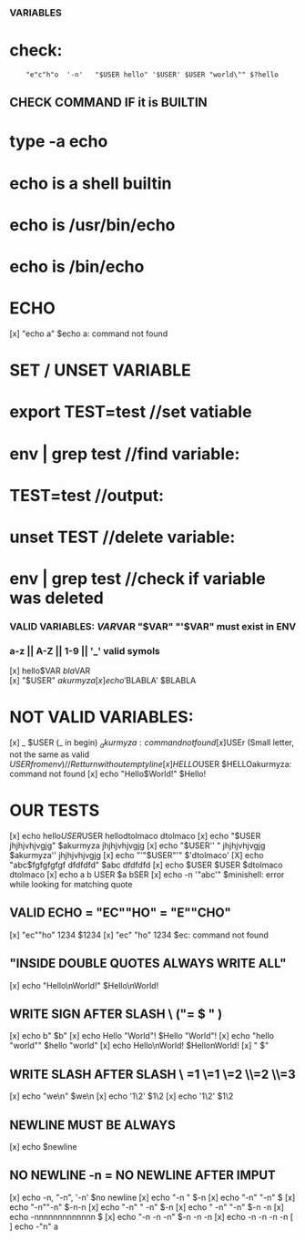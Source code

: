 ### VARIABLES
#     check:
```
    "e"c"h"o  '-n'   "$USER hello" '$USER' $USER "world\"" $?hello
```
## CHECK COMMAND IF it is BUILTIN
# type -a echo
# echo is a shell builtin
# echo is /usr/bin/echo
# echo is /bin/echo


# ECHO

[x] "echo a"                        $echo a: command not found

# SET / UNSET VARIABLE

# export TEST=test    		//set vatiable  
# env | grep test   		 //find variable:
# TEST=test         		 //output:
# unset TEST 				//delete variable:
# env | grep test			//check if variable was deleted

### VALID  VARIABLES: $VAR$VAR  "$VAR"	"'$VAR" must exist in ENV
###	a-z ||  A-Z || 1-9 ||  '_'  valid symols 
[x]  hello$VAR									$bla$VAR							
[x] "$USER"										$akurmyza
[x] echo '$BLABLA'								$BLABLA

#  NOT VALID VARIABLES: 
[x] _ $USER (_ in begin)						$_akurmyza: command not found
[x]$USEr (Small letter, not the same as valid $USER from env)  //  Retturn without empty line 
[x] HELLO$USER									$HELLOakurmyza: command not found
[x] echo "Hello$World!"							$Hello!
 
 # OUR TESTS
[x] echo hello$USER$USER						hellodtolmaco dtolmaco
[x] echo "$USER jhjhjvhjvgjg"					$akurmyza jhjhjvhjvgjg
[x] echo "$USER'' " jhjhjvhjvgjg				$akurmyza''  jhjhjvhjvgjg
[x] echo "'"$USER"'"							$'dtolmaco'
[X] echo "abc$fgfgfgfgf dfdfdfd"				$abc dfdfdfd
[x] echo $USER $USER					 		$dtolmaco dtolmaco
[x]  echo      a         b       USER			$a bSER
[x] echo -n '"abc'"								$minishell: error while looking for matching quote

##  VALID ECHO = "EC""HO" = "E""CHO" 
[x] "ec""ho" 1234								$1234
[x] "ec" "ho" 1234								$ec: command not found

## "INSIDE DOUBLE QUOTES ALWAYS WRITE ALL"
[x] echo "Hello\nWorld!"						$Hello\nWorld!

## WRITE SIGN AFTER SLASH \ (\"= $ " )
[x] echo b\"									$b"
[x] echo Hello \"World\"!						$Hello "World"!
[x] echo "hello \"world\""						$hello "world"
[x] echo Hello\nWorld!							$HellonWorld!
[x]  \"											$"

##  WRITE SLASH AFTER SLASH \  \=1 \\=1 \\\=2 \\\\=2 \\\\\=3
[x] echo "we\\n"								$we\n
[x] echo '1\\2'									$1\\2
[x] echo '1\\2'									$1\\2

##  NEWLINE MUST BE ALWAYS 
[x] echo										$newline

## NO NEWLINE -n = NO NEWLINE AFTER IMPUT
[x] echo -n, "-n", '-n'							$no newline
[x] echo "-n "									$-n 
[x] echo "-n" "-n"								$
[x] echo "-n""-n"								$-n-n
[x] echo "-n" " -n"								$-n
[x] echo " -n" "-n"							    $-n -n
[x] echo -nnnnnnnnnnnnn							$
[x] echo "-n -n -n"								$-n -n -n
[x] echo -n -n -n -n
[ ] echo -"n" a
